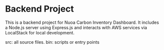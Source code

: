 # Backend Project

This is a backend project for Nuoa Carbon Inventory Dashboard. It includes a Node.js server using Express.js and interacts with AWS services via LocalStack for local development.


src: all source files.
bin:  scripts or entry points
